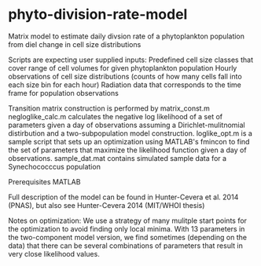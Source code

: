 # phyto-division-rate-model
Matrix model to estimate daily divsion rate of a phytoplankton population from diel change in cell size distributions 

Scripts are expecting user supplied inputs:
  Predefined cell size classes that cover range of cell volumes for given phytoplankton population
  Hourly observations of cell size distributions (counts of how many cells fall into each size bin for each hour)
  Radiation data that corresponds to the time frame for population observations
 
Transition matrix construction is performed by matrix_const.m
negloglike_calc.m calculates the negative log likelihood of a set of parameters given a day of observations assuming a Dirichlet-mulitnomial distirbution and a two-subpopulation model construction.
loglike_opt.m is a sample script that sets up an optimization using MATLAB's fmincon to find the set of parameters that maximize the likelihood function given a day of observations. 
sample_dat.mat contains simulated sample data for a Synechococccus population

Prerequisites
MATLAB

Full description of the model can be found in Hunter-Cevera et al. 2014 (PNAS), but also see Hunter-Cevera 2014 (MIT/WHOI thesis)

Notes on optimization: We use a strategy of many mulitple start points for the optimization to avoid finding only local minima. With 13 parameters in the two-component model version, we find sometimes (depending on the data) that there can be several combinations of parameters that result in very close likelihood values. 

